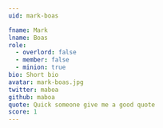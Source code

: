 ```yaml
---
uid: mark-boas

fname: Mark
lname: Boas
role:
  - overlord: false
  - member: false
  - minion: true
bio: Short bio
avatar: mark-boas.jpg
twitter: maboa
github: maboa
quote: Quick someone give me a good quote
score: 1
---
```

